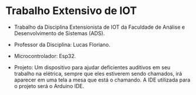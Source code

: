 # Trabalho Extensivo de IOT

- Trabalho da Disciplina Extensionista de IOT da Faculdade de Análise e Desenvolvimento de Sistemas (ADS).
- Professor da Disciplina: Lucas Floriano.
- Microcontrolador: Esp32.

- Projeto: Um dispositivo para ajudar deficientes auditivos em seu trabalho na elétrica, sempre que eles estiverem sendo chamados, irá aparecer em uma tela a mesa que está o chamando. A IDE utilizada para o projeto será o Arduino IDE.
